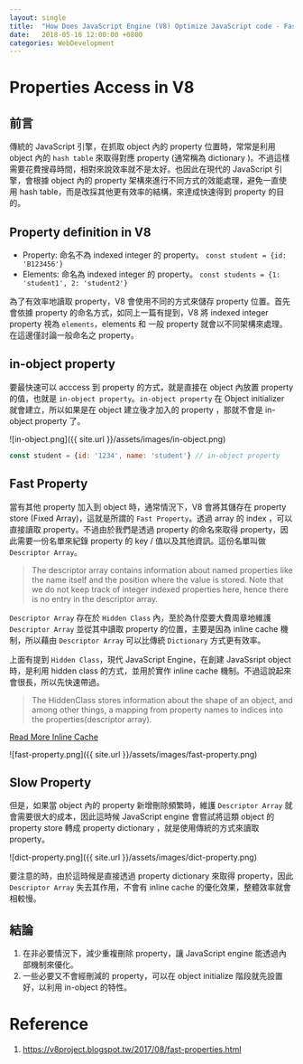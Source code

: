 ```yaml
---
layout: single
title:  "How Does JavaScript Engine (V8) Optimize JavaScript code - Fast Property Access"
date:   2018-05-16 12:00:00 +0800
categories: WebDevelopment
---
```

# Properties Access in V8
## 前言
傳統的 JavaScript 引擎，在抓取 object 內的 property 位置時，常常是利用 object 內的 `hash table` 來取得對應 property (通常稱為 dictionary )。不過這樣需要花費搜尋時間，相對來說效率就不是太好。也因此在現代的 JavaScript 引擎，會根據 object 內的 property 架構來進行不同方式的效能處理，避免一直使用 hash table，而是改採其他更有效率的結構，來達成快速得到 property 的目的。

## Property definition in V8
- Property: 命名不為 indexed integer 的 property。
 `const student = {id: 'B123456'}`
- Elements: 命名為 indexed integer 的 property。
 `const students = {1: 'student1', 2: 'student2'}`

為了有效率地讀取 property，V8 會使用不同的方式來儲存 property 位置。首先會依據 property 的命名方式，如同上一篇有提到，V8 將 indexed integer property 視為 `elements`，elements 和 一般 property 就會以不同架構來處理。在這邊僅討論一般命名之 property。

## in-object property
要最快速可以 acccess 到 property 的方式，就是直接在 object 內放置 property 的值，也就是 `in-object property`。`in-object property` 在 Object initializer  就會建立，所以如果是在 object 建立後才加入的 property ，那就不會是 in-object property 了。

![in-object.png]({{ site.url }}/assets/images/in-object.png)  

```javascript
const student = {id: '1234', name: 'student'} // in-object property
```

## Fast Property
當有其他 property 加入到 object 時，通常情況下，V8 會將其儲存在 property store (Fixed Array)，這就是所謂的 `Fast Property`。透過 array 的 index ，可以直接讀取 property。不過由於我們是透過 property 的命名來取得 property，因此需要一份名單來紀錄 property 的 key / 值以及其他資訊。這份名單叫做 `Descriptor Array`。

> The descriptor array contains information about named properties like the name itself and the position where the value is stored. Note that we do not keep track of integer indexed properties here, hence there is no entry in the descriptor array.

`Descriptor Array` 存在於 `Hidden Class` 內，至於為什麼要大費周章地維護 `Descriptor Array` 並從其中讀取 property 的位置，主要是因為 inline cache 機制，所以藉由 `Descriptor Array` 可以比傳統 `Dictionary` 方式更有效率。

上面有提到 `Hidden Class`，現代 JavaScript Engine，在創建 JavaSsript object 時，是利用 hidden class 的方式，並用於實作 inline cache 機制。不過這說起來會很長，所以先快速帶過。
>  The HiddenClass stores information about the shape of an object, and among other things, a mapping from property names to indices into the properties(descriptor array).

[Read More Inline Cache](https://github.com/sq/JSIL/wiki/Optimizing-dynamic-JavaScript-with-inline-caches)

![fast-property.png]({{ site.url }}/assets/images/fast-property.png)

## Slow Property
但是，如果當 object 內的 property 新增刪除頻繁時，維護 `Descriptor Array` 就會需要很大的成本，因此這時候 JavaScript engine 會嘗試將這類 object 的 property store 轉成 property dictionary ，就是使用傳統的方式來讀取 property。

![dict-property.png]({{ site.url }}/assets/images/dict-property.png)

要注意的時，由於這時候是直接透過 property dictionary 來取得 property，因此 `Descriptor Array` 失去其作用，不會有 inline cache 的優化效果，整體效率就會相較慢。

## 結論
1. 在非必要情況下，減少重複刪除 property，讓 JavaScript engine 能透過內部機制來優化。
2. 一些必要又不會經刪減的 property，可以在 object initialize 階段就先設置好，以利用 in-object 的特性。

# Reference
1. https://v8project.blogspot.tw/2017/08/fast-properties.html